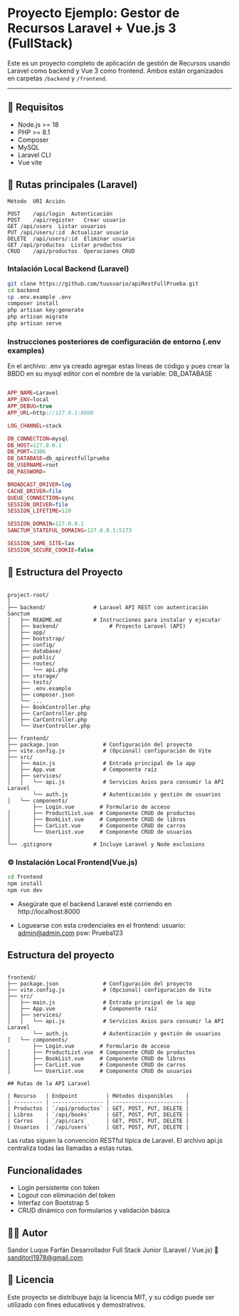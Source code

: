 # Proyecto Ejemplo: Gestor de Recursos Laravel + Vue.js 3 (FullStack)

Este es un proyecto completo de aplicación de gestión de Recursos usando Laravel como backend y Vue 3 como frontend. Ambos están organizados en carpetas `/backend` y `/frontend`.

---

## 🚀 Requisitos

- Node.js >= 18
- PHP >= 8.1
- Composer
- MySQL
- Laravel CLI
- Vue vite

## 🧪 Rutas principales (Laravel)

```
Método	URI	Acción

POST	/api/login	Autenticación
POST	/api/register	Crear usuario
GET	/api/users	Listar usuarios
PUT	/api/users/:id	Actualizar usuario
DELETE	/api/users/:id	Eliminar usuario
GET	/api/productos	Listar productos
CRUD	/api/productos	Operaciones CRUD

```

### Intalación Local Backend (Laravel)

```bash
git clone https://github.com/tuusuario/apiRestFullPrueba.git
cd backend
cp .env.example .env
composer install
php artisan key:generate
php artisan migrate 
php artisan serve
```

### Instrucciones posteriores de configuración de entorno (.env examples)

En el archivo: .env ya creado agregar estas lineas de código y pues crear la BBDD en su mysql editor con el nombre de la variable: DB_DATABASE

```php

APP_NAME=Laravel
APP_ENV=local
APP_DEBUG=true
APP_URL=http://127.0.1:8000

LOG_CHANNEL=stack

DB_CONNECTION=mysql
DB_HOST=127.0.0.1
DB_PORT=3306
DB_DATABASE=db_apirestfullprueba
DB_USERNAME=root
DB_PASSWORD=

BROADCAST_DRIVER=log
CACHE_DRIVER=file
QUEUE_CONNECTION=sync
SESSION_DRIVER=file
SESSION_LIFETIME=120

SESSION_DOMAIN=127.0.0.1
SANCTUM_STATEFUL_DOMAINS=127.0.0.1:5173

SESSION_SAME_SITE=lax
SESSION_SECURE_COOKIE=false 

```

## 📂 Estructura del Proyecto

```

project-root/
│
├── backend/               # Laravel API REST con autenticación Sanctum
│   ├── README.md          # Instrucciones para instalar y ejecutar
│   ├── backend/                # Proyecto Laravel (API)
│   ├── app/
│   ├── bootstrap/
│   ├── config/
│   ├── database/
│   ├── public/
│   ├── routes/
│   │   └── api.php
│   ├── storage/
│   ├── tests/
│   ├── .env.example
│   ├── composer.json
│   └── ...
│   ├── BookController.php
│   ├── CarController.php
│   ├── CarController.php
│   └── UserController.php
│
├── frontend/
├── package.json              # Configuración del proyecto
├── vite.config.js            # (Opcional) configuración de Vite
├── src/
│   ├── main.js               # Entrada principal de la app
│   ├── App.vue               # Componente raíz
│   ├── services/
│   │   └── api.js            # Servicios Axios para consumir la API Laravel
        └── auth.js           # Autenticación y gestión de usuarios
│   └── components/
        ├── Login.vue        # Formulario de acceso
│       ├── ProductList.vue  # Componente CRUD de productos
│       ├── BookList.vue     # Componente CRUD de libros
│       ├── CarList.vue      # Componente CRUD de carros
│       └── UserList.vue     # Componente CRUD de usuarios
│
└── .gitignore             # Incluye Laravel y Node exclusions

```

### ⚙️ Instalación Local Frontend(Vue.js)

```bash
cd frontend
npm install
npm run dev

```

- Asegúrate que el backend Laravel esté corriendo en http://localhost:8000

- Loguearse con esta credenciales en el frontend:
        usuario: admin@admin.com
        psw: Prueba123


## Estructura del proyecto

```

frontend/
├── package.json              # Configuración del proyecto
├── vite.config.js            # (Opcional) configuración de Vite
├── src/
│   ├── main.js               # Entrada principal de la app
│   ├── App.vue               # Componente raíz
│   ├── services/
│   │   └── api.js            # Servicios Axios para consumir la API Laravel
        └── auth.js           # Autenticación y gestión de usuarios
│   └── components/
        ├── Login.vue        # Formulario de acceso
│       ├── ProductList.vue  # Componente CRUD de productos
│       ├── BookList.vue     # Componente CRUD de libros
│       ├── CarList.vue      # Componente CRUD de carros
│       └── UserList.vue     # Componente CRUD de usuarios

## Rutas de la API Laravel

| Recurso   | Endpoint         | Métodos disponibles    |
| --------- | ---------------- | ---------------------- |
| Productos | `/api/productos` | GET, POST, PUT, DELETE |
| Libros    | `/api/books`     | GET, POST, PUT, DELETE |
| Carros    | `/api/cars`      | GET, POST, PUT, DELETE |
| Usuarios  | `/api/users`     | GET, POST, PUT, DELETE |

```

Las rutas siguen la convención RESTful típica de Laravel. El archivo api.js centraliza todas las llamadas a estas rutas.

## Funcionalidades

- Login persistente con token
- Logout con eliminación del token
- Interfaz con Bootstrap 5
- CRUD dinámico con formularios y validación básica

## 🧑‍💼 Autor

Sandor Luque Farfán
Desarrollador Full Stack Junior (Laravel / Vue.js)
📧 sanditorl1978@gmail.com

## 🏁 Licencia

Este proyecto se distribuye bajo la licencia MIT, y su código puede ser utilizado con fines educativos y demostrativos.






